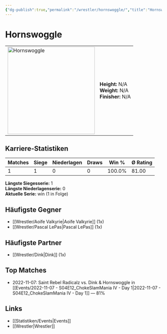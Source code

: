```yaml
---
{"dg-publish":true,"permalink":"/wrestler/hornswoggle/","title":"Hornswoggle","tags":["wrestler"],"noteIcon":""}
---
```



# Hornswoggle

<table>
        <tr>
        <td><img src="https://github.com/CptSpaulding1980/choke-slam-wrestling/releases/download/images/Hornswoggle.png" width="280" alt="Hornswoggle"></td>
        <td>
        <b>Height:</b> N/A<br>
        <b>Weight:</b> N/A<br>
        <b>Finisher:</b> N/A<br>
        </td>
        </tr>
        </table>
        
## Karriere-Statistiken

| Matches | Siege | Niederlagen | Draws | Win % | Ø Rating |
|---------|-------|-------------|-------|-------|-----------|
| 1 | 1 | 0 | 0 | 100.0% | 81.00 |

**Längste Siegesserie:** 1<br>**Längste Niederlagenserie:** 0<br>**Aktuelle Serie:** win (1 in Folge)


## Häufigste Gegner
- [[Wrestler/Aoife Valkyrie\|Aoife Valkyrie]] (1x)
- [[Wrestler/Pascal LePas\|Pascal LePas]] (1x)

## Häufigste Partner
- [[Wrestler/Dink\|Dink]] (1x)

## Top Matches
- 2022-11-07: Saint Rebel Radicalz vs. Dink  & Hornswoggle in [[Events/2022-11-07 - S04E12_ChokeSlamMania IV - Day 1\|2022-11-07 - S04E12_ChokeSlamMania IV - Day 1]] — 81%

## Links
- [[Statistiken/Events\|Events]]
- [[Wrestler\|Wrestler]]

